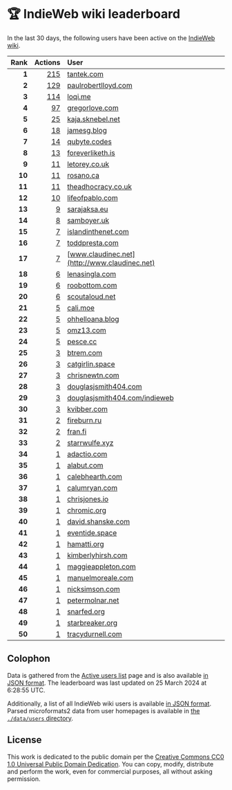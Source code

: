 # 🏆 IndieWeb wiki leaderboard

In the last 30 days, the following users have been active on the [IndieWeb wiki](https://indieweb.org).

| Rank | Actions | User |
|-----:|--------:|:-----|
| **1** | [215](https://indieweb.org/Special:Contributions/Tantek.com) | [tantek.com](http://tantek.com) |
| **2** | [129](https://indieweb.org/Special:Contributions/Paulrobertlloyd.com) | [paulrobertlloyd.com](http://paulrobertlloyd.com) |
| **3** | [114](https://indieweb.org/Special:Contributions/Loqi.me) | [loqi.me](http://loqi.me) |
| **4** | [97](https://indieweb.org/Special:Contributions/Gregorlove.com) | [gregorlove.com](http://gregorlove.com) |
| **5** | [25](https://indieweb.org/Special:Contributions/Kaja.sknebel.net) | [kaja.sknebel.net](http://kaja.sknebel.net) |
| **6** | [18](https://indieweb.org/Special:Contributions/Jamesg.blog) | [jamesg.blog](http://jamesg.blog) |
| **7** | [14](https://indieweb.org/Special:Contributions/Qubyte.codes) | [qubyte.codes](http://qubyte.codes) |
| **8** | [13](https://indieweb.org/Special:Contributions/Foreverliketh.is) | [foreverliketh.is](http://foreverliketh.is) |
| **9** | [11](https://indieweb.org/Special:Contributions/Letorey.co.uk) | [letorey.co.uk](http://letorey.co.uk) |
| **10** | [11](https://indieweb.org/Special:Contributions/Rosano.ca) | [rosano.ca](http://rosano.ca) |
| **11** | [11](https://indieweb.org/Special:Contributions/Theadhocracy.co.uk) | [theadhocracy.co.uk](http://theadhocracy.co.uk) |
| **12** | [10](https://indieweb.org/Special:Contributions/Lifeofpablo.com) | [lifeofpablo.com](http://lifeofpablo.com) |
| **13** | [9](https://indieweb.org/Special:Contributions/Sarajaksa.eu) | [sarajaksa.eu](http://sarajaksa.eu) |
| **14** | [8](https://indieweb.org/Special:Contributions/Samboyer.uk) | [samboyer.uk](http://samboyer.uk) |
| **15** | [7](https://indieweb.org/Special:Contributions/Islandinthenet.com) | [islandinthenet.com](http://islandinthenet.com) |
| **16** | [7](https://indieweb.org/Special:Contributions/Toddpresta.com) | [toddpresta.com](http://toddpresta.com) |
| **17** | [7](https://indieweb.org/Special:Contributions/Www.claudinec.net) | [www.claudinec.net](http://www.claudinec.net) |
| **18** | [6](https://indieweb.org/Special:Contributions/Lenasingla.com) | [lenasingla.com](http://lenasingla.com) |
| **19** | [6](https://indieweb.org/Special:Contributions/Roobottom.com) | [roobottom.com](http://roobottom.com) |
| **20** | [6](https://indieweb.org/Special:Contributions/Scoutaloud.net) | [scoutaloud.net](http://scoutaloud.net) |
| **21** | [5](https://indieweb.org/Special:Contributions/Cali.moe) | [cali.moe](http://cali.moe) |
| **22** | [5](https://indieweb.org/Special:Contributions/Ohhelloana.blog) | [ohhelloana.blog](http://ohhelloana.blog) |
| **23** | [5](https://indieweb.org/Special:Contributions/Omz13.com) | [omz13.com](http://omz13.com) |
| **24** | [5](https://indieweb.org/Special:Contributions/Pesce.cc) | [pesce.cc](http://pesce.cc) |
| **25** | [3](https://indieweb.org/Special:Contributions/Btrem.com) | [btrem.com](http://btrem.com) |
| **26** | [3](https://indieweb.org/Special:Contributions/Catgirlin.space) | [catgirlin.space](http://catgirlin.space) |
| **27** | [3](https://indieweb.org/Special:Contributions/Chrisnewtn.com) | [chrisnewtn.com](http://chrisnewtn.com) |
| **28** | [3](https://indieweb.org/Special:Contributions/Douglasjsmith404.com) | [douglasjsmith404.com](http://douglasjsmith404.com) |
| **29** | [3](https://indieweb.org/Special:Contributions/Douglasjsmith404.com_indieweb) | [douglasjsmith404.com/indieweb](http://douglasjsmith404.com/indieweb) |
| **30** | [3](https://indieweb.org/Special:Contributions/Kvibber.com) | [kvibber.com](http://kvibber.com) |
| **31** | [2](https://indieweb.org/Special:Contributions/Fireburn.ru) | [fireburn.ru](http://fireburn.ru) |
| **32** | [2](https://indieweb.org/Special:Contributions/Fran.fi) | [fran.fi](http://fran.fi) |
| **33** | [2](https://indieweb.org/Special:Contributions/Starrwulfe.xyz) | [starrwulfe.xyz](http://starrwulfe.xyz) |
| **34** | [1](https://indieweb.org/Special:Contributions/Adactio.com) | [adactio.com](http://adactio.com) |
| **35** | [1](https://indieweb.org/Special:Contributions/Alabut.com) | [alabut.com](http://alabut.com) |
| **36** | [1](https://indieweb.org/Special:Contributions/Calebhearth.com) | [calebhearth.com](http://calebhearth.com) |
| **37** | [1](https://indieweb.org/Special:Contributions/Calumryan.com) | [calumryan.com](http://calumryan.com) |
| **38** | [1](https://indieweb.org/Special:Contributions/Chrisjones.io) | [chrisjones.io](http://chrisjones.io) |
| **39** | [1](https://indieweb.org/Special:Contributions/Chromic.org) | [chromic.org](http://chromic.org) |
| **40** | [1](https://indieweb.org/Special:Contributions/David.shanske.com) | [david.shanske.com](http://david.shanske.com) |
| **41** | [1](https://indieweb.org/Special:Contributions/Eventide.space) | [eventide.space](http://eventide.space) |
| **42** | [1](https://indieweb.org/Special:Contributions/Hamatti.org) | [hamatti.org](http://hamatti.org) |
| **43** | [1](https://indieweb.org/Special:Contributions/Kimberlyhirsh.com) | [kimberlyhirsh.com](http://kimberlyhirsh.com) |
| **44** | [1](https://indieweb.org/Special:Contributions/Maggieappleton.com) | [maggieappleton.com](http://maggieappleton.com) |
| **45** | [1](https://indieweb.org/Special:Contributions/Manuelmoreale.com) | [manuelmoreale.com](http://manuelmoreale.com) |
| **46** | [1](https://indieweb.org/Special:Contributions/Nicksimson.com) | [nicksimson.com](http://nicksimson.com) |
| **47** | [1](https://indieweb.org/Special:Contributions/Petermolnar.net) | [petermolnar.net](http://petermolnar.net) |
| **48** | [1](https://indieweb.org/Special:Contributions/Snarfed.org) | [snarfed.org](http://snarfed.org) |
| **49** | [1](https://indieweb.org/Special:Contributions/Starbreaker.org) | [starbreaker.org](http://starbreaker.org) |
| **50** | [1](https://indieweb.org/Special:Contributions/Tracydurnell.com) | [tracydurnell.com](http://tracydurnell.com) |


## Colophon

Data is gathered from the [Active users list](https://indieweb.org/Special:ActiveUsers) page and is also available [in JSON format](https://github.com/jgarber623/indieweb-wiki-leaderboard/blob/main/data/leaderboard.json). The leaderboard was last updated on 25 March 2024 at 6:28:55 UTC.

Additionally, a list of all IndieWeb wiki users is available [in JSON format](https://github.com/jgarber623/indieweb-wiki-leaderboard/blob/main/data/users.json). Parsed microformats2 data from user homepages is available in [the `./data/users` directory](https://github.com/jgarber623/indieweb-wiki-leaderboard/blob/main/data/users).

## License

This work is dedicated to the public domain per the [Creative Commons CC0 1.0 Universal Public Domain Dedication](https://creativecommons.org/publicdomain/zero/1.0/). You can copy, modify, distribute and perform the work, even for commercial purposes, all without asking permission.
